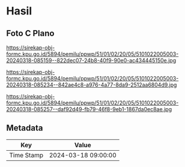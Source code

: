 # Hasil

## Foto C Plano

https://sirekap-obj-formc.kpu.go.id/5894/pemilu/ppwp/51/01/02/20/05/5101022005003-20240318-085159--822dec07-24b8-40f9-90e0-ac434445150e.jpg

https://sirekap-obj-formc.kpu.go.id/5894/pemilu/ppwp/51/01/02/20/05/5101022005003-20240318-085234--842ae4c8-a976-4a77-8da9-2512aa6804d9.jpg

https://sirekap-obj-formc.kpu.go.id/5894/pemilu/ppwp/51/01/02/20/05/5101022005003-20240318-085257--daf92d49-fb79-46f8-9eb1-1867da0ec8ae.jpg


## Metadata

| Key        | Value               |
| ---------- | ------------------- |
| Time Stamp | 2024-03-18 09:00:00 |



